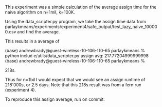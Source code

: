 This experiment was a simple calculation of the average assign time
for the naive algorithm on n=1mil, k=100K. 

Using the data_scripter.py program, we take the assign time data
from
parlaykmeans/experiments/experiment4/safe_output/test_lazy_naive_100000.csv
and find the average.

This results in a average of 

(base) andrewbrady@guest-wireless-10-106-110-65 parlaykmeans % python includ
e/utils/data_scripter.py
assign avg:  217.77204999999998
(base) andrewbrady@guest-wireless-10-106-110-65 parlaykmeans % 

218s. 

Thus for n=1bil I would expect that we would see an assign runtime of
218'000s, or 2.5 days. 
Note that this 218s result was from a fern run (experiment 4).

To reproduce this assign average, run on commit:


